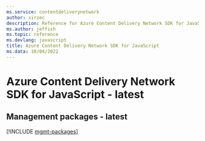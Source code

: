 ```yaml
---
ms.service: contentdeliverynetwork
author: xirzec
description: Reference for Azure Content Delivery Network SDK for JavaScript
ms.author: jeffish
ms.topic: reference
ms.devlang: javascript
title: Azure Content Delivery Network SDK for JavaScript
ms.data: 10/04/2022
---
```

# Azure Content Delivery Network SDK for JavaScript - latest

## Management packages - latest
[!INCLUDE [mgmt-packages](content-delivery-network-mgmt-index.md)]
